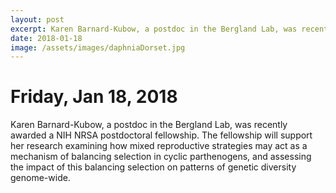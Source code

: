 ```yaml
---
layout: post
excerpt: Karen Barnard-Kubow, a postdoc in the Bergland Lab, was recently awarded a NIH NRSA postdoctoral fellowship.
date: 2018-01-18
image: /assets/images/daphniaDorset.jpg
---
```

# Friday, Jan 18, 2018
Karen Barnard-Kubow, a postdoc in the Bergland Lab, was recently awarded a NIH NRSA postdoctoral fellowship. The fellowship will support her research examining how mixed reproductive strategies may act as a mechanism of balancing selection in cyclic parthenogens, and assessing the impact of this balancing selection on patterns of genetic diversity genome-wide.
